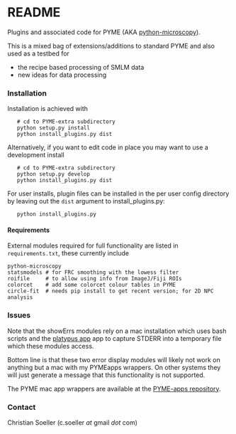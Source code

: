 # README #

Plugins and associated code for PYME (AKA [python-microscopy](https://python-microscopy.org/)).

This is a mixed bag of extensions/additions to standard PYME and also used as a testbed for

* the recipe based processing of SMLM data
* new ideas for data processing

### Installation ###

Installation is achieved with

```
   # cd to PYME-extra subdirectory
   python setup.py install
   python install_plugins.py dist
```

Alternatively, if you want to edit code in place you may want to use a development install

```
   # cd to PYME-extra subdirectory
   python setup.py develop
   python install_plugins.py dist
```

For user installs, plugin files can be installed in the per user config directory by leaving out the `dist` argument to install_plugins.py:

```
   python install_plugins.py
```
#### Requirements

External modules required for full functionality are listed in `requirements.txt`, these currently include

    python-microscopy
    statsmodels # for FRC smoothing with the lowess filter
    roifile     # to allow using info from ImageJ/Fiji ROIs
    colorcet    # add some colorcet colour tables in PYME
    circle-fit  # needs pip install to get recent version; for 2D NPC analysis

### Issues ###

Note that the showErrs modules rely on a mac installation which uses bash scripts and the [platypus app](https://sveinbjorn.org/platypus) app
to capture STDERR into a temporary file which these modules access. 

Bottom line is that these two error display modules will likely not work on anything but a mac with my PYMEapps wrappers. On other systems they will just generate a message that this functionality is not supported.

The PYME mac app wrappers are available at the [PYME-apps repository](https://github.com/csoeller/PYME-apps).

### Contact ###

Christian Soeller (c.soeller _at_ gmail _dot_ com)
